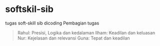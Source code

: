 # softskil-sib
tugas soft-skill sib dicoding 
Pembagian tugas
> Rahul: Presisi, Logika dan kedalaman
> Ilham: Keadilan dan keluasan
> Nur: Kejelasan dan relevansi
> Guna: Tepat dan keadilan

